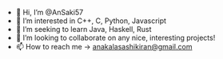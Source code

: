 - 👋 Hi, I’m @AnSaki57
- 👀 I’m interested in C++, C, Python, Javascript
- 🌱 I’m seeking to learn Java, Haskell, Rust
- 💞️ I’m looking to collaborate on any nice, interesting projects!
- 📫 How to reach me -> anakalasashikiran@gmail.com

<!---
AnSaki57/AnSaki57 is a ✨ special ✨ repository because its `README.md` (this file) appears on your GitHub profile.
You can click the Preview link to take a look at your changes.
--->
